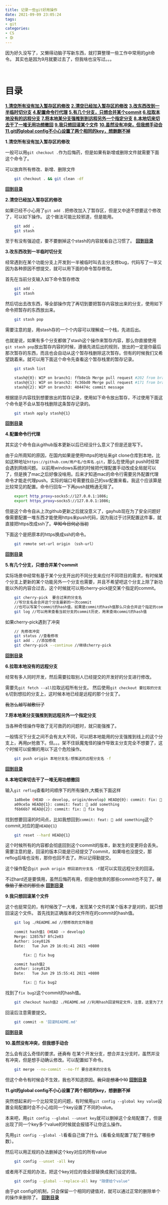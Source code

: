 ```yaml
---
title: 记录一些git好用操作
date: 2021-09-09 23:05:24
tags: 
- git
categories: 
- CS
- 杂
---
```


因为好久没写了，又懒得动脑子写新东西，就打算整理一些工作中常用的git命令。
其实也是因为9月就要过去了，但我啥也没写过。。。

&emsp;
**<h1 id="menu-git">目录</h1>** 
    **[1.清空所有没有加入暂存区的修改](#git1)**
    **[2.清空已经加入暂存区的修改](#git2)**
    **[3.改东西改到一半临时切分支](#git3)**
    **[4.配置命令行代理](#git4)**
    **[5.有几个分支，只想合并某个commit](#git5)**
    **[6.拉取本地没有的远程分支](#git6)**
    **[7.将本地某分支强推到到远程另外一个指定分支](#git7)**
    **[8.本地切来切去干了一堆无用功想撤回](#git8)**
    **[9.我只想回滚某个文件](#git9)**
    **[10.虽然没有冲突，但我想手动合](#git10)**
    **[11.git的global config不小心设置了两个相同的key，想删删不掉](#git11)**
<br/>

**<p id="git1">1.清空所有没有加入暂存区的修改</p>** 

一般可以用`git checkout .`作为后悔药，但是如果有新增或删除文件就需要下面这个命令了。

可以放弃所有修改、新增、删除文件

```bash
    git checkout . && git clean -df
```
**[回到目录](#menu-git)**
&emsp;
**<p id="git2">2.清空已经加入暂存区的修改</p>** 

如果已经不小心用了`git add .`把修改加入了暂存区，但是又中途不想要这个修改了，可以如下操作。
这个做法可能比较邪道，但是能用。

```bash
    git add .
    git stash
```

至于有没有强迫症，要不要删掉这个stash的内容就看自己习惯了。
**[回到目录](#menu-git)**
&emsp;
**<p id="git3">3.改东西改到一半临时切分支</p>** 

经常遇到在某个功能分支上开发到一半被临时叫去主分支修bug，代码写了一半又因为各种原因不想提交，就可以用下面的命令暂存修改。

首先在当前分支输入如下命令暂存修改
```bash
    git add .
    git stash
```

然后切出去改东西，等全部操作完了再切到要把暂存内容放出来的分支，使用如下命令把暂存的东西放出来。
```bash
    git stash pop
```

需要注意的是，用stash存的一个个内容可以理解成一个栈，先进后出。

也就是说，如果有多个分支都做了stash这个操作来暂存内容，那么你直接使用`git stash pop`放出暂存内容的时候，遵循先进后出的规则，放出的一定是你最后那次暂存的东西，而且也会自动从这个暂存栈删除这次暂存。但有的时候我们又希望跳着来。就可以用下面这个命令先查看这个暂存栈里的暂存记录。

```bash
    git stash list

    stash@{0}: WIP on branch1: ffb8e1b Merge pull request #202 from branch2
    stash@{1}: WIP on branch2: fc36bd0 Merge pull request #171 from branch
    stash@{2}: WIP on branch3: 404474c commit message
```

根据提示内容找到想要放出的暂存记录，使用如下命令放出暂存，不过使用下面这个命令是不会从暂存栈删除这条暂存记录的。

```bash
    git stash apply stash@{1}
```
**[回到目录](#menu-git)**
&emsp;
**<p id="git4">4.配置命令行代理</p>** 

其实这个命令自从github版本更新以后已经没什么意义了但是还是写下。

由于众所周知的原因，在国内如果是使用https的地址来git clone仓库到本地，比如这种地址`https://github.com/用户名/仓库名.git`，那么在使用git push时经常会遇到网络问题。
以前用windows系统的时候把代理配置手动改成全局就可以了，但是换了mac之后好像没啥用。后来才知道mac的命令行需要另外配置代理命令才能走代理push。实际的端口号需要找自己的ssr配置来看。我这个应该算是比较常见的配置。命令行回车一下再push就畅通无阻了。

```bash
    export http_proxy=socks5://127.0.0.1:1086;
    export https_proxy=socks5://127.0.0.1:1086;
```

但是这个命令自从上次github更新之后就没意义了，gayhub现在为了安全问题好像需要配置一堆东西才能使用https来push代码，因为我过于讨厌配置这件事，就直接把https改成ssh了。~~早知今日何必当初~~

下面这个是把原本的https换成ssh的命令。

```bash
    git remote set-url origin （ssh-url）
```
**[回到目录](#menu-git)**
&emsp;
**<p id="git5">5.有几个分支，只想合并某个commit</p>** 
实际场景中经常有基于某个分支开出的不同分支来应付不同项目的需求，有时候某个分支上更新的某个功能另外一个分支也需要，并且不希望吧这个分支上除了新功能以外的内容合过去，这个时候就可以用cherry-pick提交某个指定的commit。

```bash
    git cherry-pick  要合过来的分支名 
    //写分支名会合并这个分支最新的一次commit
    //也可以写某个commit的hash值，如果是commit的hash值那么只会合并这个指定的commit
    git log //可以用来查看当前分支的commit历史，用来查询commit的hash值
```

如果cherry-pick遇到了冲突

```bash
    // 先修改冲突
    git status //查看修改
    git add . //添加修改
    git cherry-pick --continue //继续cherry-pick
```
**[回到目录](#menu-git)**
&emsp;
**<p id="git6">6.拉取本地没有的远程分支</p>** 
经常有多人同时开发，然后需要拉取别人已经提交的开发好的分支进行修改。

需要先`git fetch --all`拉取远程所有分支。
然后使用`git checkout 要拉取的分支名`切到想拉的分支上，这时候本地已经是远程的那个分支了。

~~我怎么越写越敷衍了~~
&emsp;
**<p id="git7">7.将本地某分支强推到到远程另外一个指定分支</p>** 
当各种奇怪操作导致了无可救药的问题时，就只能强推了。

一般情况下分支之间不会有太大不同，可以把本地能用的分支强推到线上的这个分支上，再用pr抢救下。但。。。架不住妖魔鬼怪的操作导致主分支完全不想要了，这个时候可以偷懒的用以下这个危险操作。

```bash
    git push origin 本地分支名:想推送的远程分支名 -f 
```
**[回到目录](#menu-git)**
&emsp;
**<p id="git8">8.本地切来切去干了一堆无用功想撤回</p>** 
输入`git reflog`查看时间顺序下的所有操作,大概长下面这样
```bash
    1a8bebe (HEAD -> develop, origin/develop) HEAD@{0}: commit: fix: 🐛 change avatar
    a09ce5a HEAD@{1}: commit: feat: 🎸 add something
    f6b66b7 HEAD@{2}: commit: fix: 🎸 fix bug
```
找到想要回滚的时间点，比如我想回到`commit: feat: 🎸 add something`这个commit,对应的是`HEAD@{1}` 
```bash
    git reset --hard HEAD@{1}
```
这个时候所有的内容都会彻底回到这个commit的版本，新发生的变更将会丢失。需要注意的是，回滚的版本只能是已经提交了commit，如果啥也没提交，那reflog后啥也没有，那你也回不去了。所以记得勤提交。

这个操作配合`git push origin 想回滚的分支名 -f`就可以实现远程分支的回滚。

不过hard还是要慎用，虽然后悔药有用，但是你放弃的那些commit也不见了。~~就像脑子里进的那些水~~
**[回到目录](#menu-git)**
&emsp;
**<p id="git9">9.我只想回滚某个文件</p>** 
这个也挺常见的，有时候改了一大堆，发现某个文件的某个版本才是对的，就只想回滚这个文件。
首先找到正确版本的文件所在的commit的hash值。
```bash
    git log ./README.md //想修改的文件路径
    
    commit hash值1 (HEAD -> develop)
    Merge: 12857b7 8fc2e03
    Author: icey0126 
    Date:   Tue Jun 29 16:01:41 2021 +0800

        fix: 🐛 fix bug

    commit hash值2
    Author: icey0126 
    Date:   Tue Jun 29 15:55:41 2021 +0800

        fix: 🐛 fix bug2
```
找到了`fix bug2`这个commit的hash值。

```bash
    git checkout hash值2 ./README.md //利用hash回滚特定文件，注意，这里为了方便操作，使用hash的前六位就可以
```

回滚后注意需要提交。
```bash
    git commit -m '回滚README.md' 
```
**[回到目录](#menu-git)**
&emsp;
**<p id="git10">10.虽然没有冲突，但我想手动合</p>** 
怎么会有这么奇怪的要求。~~还真有~~
在某个开发分支，想合并主分支时，虽然并没有冲突，但是想手动确认修改。可以配置如下命令。

```bash
    git merge --no-commit --no-ff 要合进来的分支名
```
但这个命令有时候会不生效，我也不知道原因。~~我只是想凑个10~~
**[回到目录](#menu-git)**
&emsp;
**<p id="git11">11.git的global config不小心设置了两个相同的key，想删删不掉</p>** 
突然想起来的一个比较常见的问题，有时候用`git config --global key value`设置全局配置时会不小心给同一个key设置了不同的value。

本来吧，用`git config --global --unset key`就可以删掉这个全局配置了，但是出现了同一个key多个value的时候就会报错不让你这么操作。

先用`git config --global -l`看看自己做了什么（看看全局配置了配了哪些参数）。

然后可以用正规的办法删掉这个key对应的所有value
```bash
    git config --unset -all key
```

或者用不正规的办法，把这个key对应的值全部替换成我们设定的值。
```bash
    git config --global --replace-all key "随便给个value"
```

由于git config的机制，只会保留一个相同的键值对，就可以通过正常的删除单个的操作来删除了。
**[回到目录](#menu-git)**